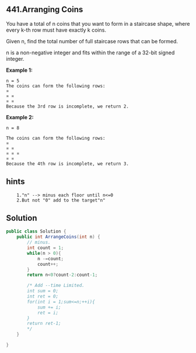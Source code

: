 ## 441.Arranging Coins
You have a total of n coins that you want to form in a staircase shape, where every k-th row must have exactly k coins.

Given n, find the total number of full staircase rows that can be formed.

n is a non-negative integer and fits within the range of a 32-bit signed integer.

**Example 1:**
```
n = 5
The coins can form the following rows:
¤
¤ ¤
¤ ¤
Because the 3rd row is incomplete, we return 2.
```
**Example 2:**
```
n = 8

The coins can form the following rows:
¤
¤ ¤
¤ ¤ ¤
¤ ¤
Because the 4th row is incomplete, we return 3.
```

## hints
```
    1."n" --> minus each floor until n<=0
    2.But not "0" add to the target"n"
```

## Solution
``` csharp
public class Solution {
    public int ArrangeCoins(int n) {
        // minus.
        int count = 1;
        while(n > 0){
            n -=count;
            count++;
        }
        return n<0?count-2:count-1;

        /* Add --time Limited.
        int sum = 0;
        int ret = 0;
        for(int i = 1;sum<=n;++i){
            sum += i;
            ret = i;
        }
        return ret-1;
        */
    }

}
```